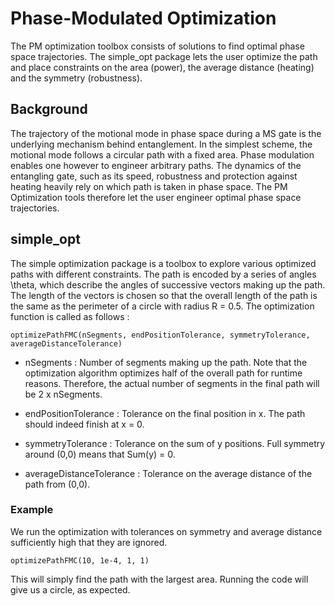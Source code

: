 # Phase-Modulated Optimization

The PM optimization toolbox consists of solutions to find optimal phase space trajectories. The simple_opt package lets the user optimize the path and place constraints on the area (power), the average distance (heating) and the symmetry (robustness). 

## Background

The trajectory of the motional mode in phase space during a MS gate is the underlying mechanism behind entanglement. In the simplest scheme, the motional mode follows a circular path with a fixed area. Phase modulation enables one however to engineer arbitrary paths. The dynamics of the entangling gate, such as its speed, robustness and protection against heating heavily rely on which path is taken in phase space. The PM Optimization tools therefore let the user engineer optimal phase space trajectories. 

## simple_opt

The simple optimization package is a toolbox to explore various optimized paths with different constraints. The path is encoded by a series of angles \theta, which describe the angles of successive vectors making up the path. The length of the vectors is chosen so that the overall length of the path is the same as the perimeter of a circle with radius R = 0.5. The optimization function is called as follows :

```
optimizePathFMC(nSegments, endPositionTolerance, symmetryTolerance, averageDistanceTolerance)
```
 
* nSegments : Number of segments making up the path.
Note that the optimization algorithm optimizes half of the overall path for runtime reasons. Therefore, the actual number of segments in the final path will be 2 x nSegments.

* endPositionTolerance : Tolerance on the final position in x. The path should indeed finish at x = 0. 

* symmetryTolerance : Tolerance on the sum of y positions. Full symmetry around (0,0) means that Sum(y) = 0.

* averageDistanceTolerance : Tolerance on the average distance of the path from (0,0).

### Example

We run the optimization with tolerances on symmetry and average distance sufficiently high that they are ignored. 
```
optimizePathFMC(10, 1e-4, 1, 1)
```
This will simply find the path with the largest area. Running the code will give us a circle, as expected. 


